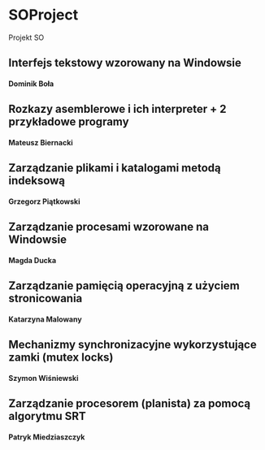 # SOProject

Projekt SO

## Interfejs tekstowy wzorowany na Windowsie
#### Dominik Boła

## Rozkazy asemblerowe i ich interpreter + 2 przykładowe programy
#### Mateusz Biernacki

## Zarządzanie plikami i katalogami metodą indeksową
#### Grzegorz Piątkowski

## Zarządzanie procesami wzorowane na Windowsie
#### Magda Ducka

## Zarządzanie pamięcią operacyjną z użyciem stronicowania
#### Katarzyna Malowany

## Mechanizmy synchronizacyjne wykorzystujące zamki (mutex locks)
#### Szymon Wiśniewski

## Zarządzanie procesorem (planista) za pomocą algorytmu SRT
#### Patryk Miedziaszczyk

